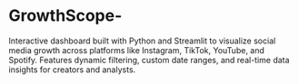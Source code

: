 # GrowthScope-
Interactive dashboard built with Python and Streamlit to visualize social media growth across platforms like Instagram, TikTok, YouTube, and Spotify. Features dynamic filtering, custom date ranges, and real-time data insights for creators and analysts.
